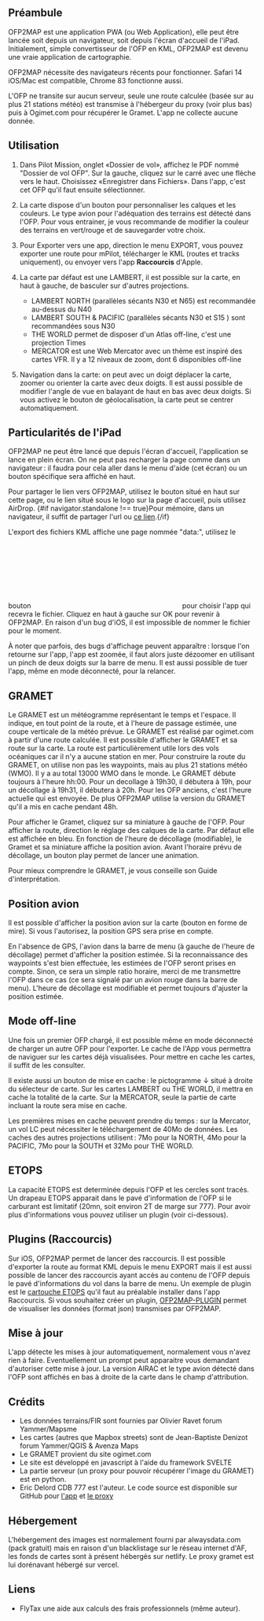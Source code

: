 <script>
    import Link from '../components/Link.svelte';
    import {isRealOfp, ofp} from '../stores.js';
    $: ogimetURL = ($isRealOfp) ? $ofp.ogimetData.url: 'http://www.ogimet.com';
</script>

## Préambule

OFP2MAP est une application PWA (ou Web Application), elle peut être lancée soit depuis un navigateur, soit depuis l'écran d'accueil de l'iPad. Initialement, simple convertisseur de l'OFP en KML, OFP2MAP est devenu une vraie application de cartographie.

OFP2MAP nécessite des navigateurs récents pour fonctionner. Safari 14 iOS/Mac est compatible, Chrome 83 fonctionne aussi.

L'OFP ne transite sur aucun serveur, seule une route calculée (basée sur au plus 21 stations météo) est transmise à l'hébergeur du proxy (voir plus bas) puis à Ogimet.com pour récupérer le Gramet. L'app ne collecte aucune donnée.

## Utilisation

1. Dans Pilot Mission, onglet «Dossier de vol», affichez le PDF nommé "Dossier de vol OFP". Sur la gauche, cliquez sur le carré avec une flèche vers le haut. Choisissez «Enregistrer dans Fichiers». Dans l'app, c'est cet OFP qu'il faut ensuite sélectionner.

2. La carte dispose d'un bouton pour personnaliser les calques et les couleurs. Le type avion pour l'adéquation des terrains est détecté dans l'OFP. Pour vous entrainer, je vous recommande de modifier la couleur des terrains en vert/rouge et de sauvegarder votre choix.

3. Pour Exporter vers une app, direction le menu EXPORT, vous pouvez exporter une route pour mPilot, télécharger le KML (routes et tracks uniquement), ou envoyer vers l'app **Raccourcis** d'Apple.

4. La carte par défaut est une LAMBERT, il est possible sur la carte, en haut à gauche, de basculer sur d'autres projections.
    - LAMBERT NORTH (parallèles sécants N30 et N65) est recommandée au-dessus du N40
    - LAMBERT SOUTH & PACIFIC (parallèles sécants N30 et S15 ) sont recommandées sous N30
    - THE WORLD permet de disposer d'un Atlas off-line, c'est une projection Times
    - MERCATOR est une Web Mercator avec un thème est inspiré des cartes VFR. Il y a 12 niveaux de zoom, dont 6 disponibles off-line


5. Navigation dans la carte: on peut avec un doigt déplacer la carte, zoomer ou orienter la carte avec deux doigts. Il est aussi possible de modifier l'angle de vue en balayant de haut en bas avec deux doigts. Si vous activez le bouton de géolocalisation, la carte peut se centrer automatiquement.

## Particularités de l'iPad

OFP2MAP ne peut être lancé que depuis l'écran d'accueil, l'application se lance en plein écran. On ne peut pas recharger la page comme dans un navigateur&#8239;: il faudra pour cela aller dans le menu d'aide (cet écran) ou un bouton spécifique sera affiché en haut.

Pour partager le lien vers OFP2MAP, utilisez le bouton situé en haut sur cette page, ou le lien situé sous le logo sur la page d'accueil, puis utilisez AirDrop. {#if navigator.standalone !== true}Pour mémoire, dans un navigateur, il suffit de partager l'url ou [ce lien](http://flyingeek.github.io/lido-online/index.html).{/if}

L'export des fichiers KML affiche une page nommée "data:", utilisez le bouton <svg style="vertical-align: bottom;"><use xlink:href="#share-symbol" /></svg> pour choisir l'app qui recevra le fichier. Cliquez en haut à gauche sur OK pour revenir à OFP2MAP. En raison d'un bug d'iOS, il est impossible de nommer le fichier pour le moment.

À noter que parfois, des bugs d'affichage peuvent apparaître&#8239;:  lorsque l'on retourne sur l'app, l'app est zoomée, il faut alors juste dézoomer en utilisant un pinch de deux doigts sur la barre de menu. Il est aussi possible de tuer l'app,  même en mode déconnecté, pour la relancer.

## GRAMET

Le GRAMET est un météogramme représentant le temps et l'espace. Il indique, en tout point de la route, et à l'heure de passage estimée, une coupe verticale de la météo prévue.
Le GRAMET est réalisé par <Link href="{ogimetURL}">ogimet.com</Link> à partir d'une route calculée. Il est possible d'afficher le GRAMET et sa route sur la carte. La route est particulièrement utile lors des vols océaniques car il n'y a aucune station en mer.
Pour construire la route du GRAMET, on utilise non pas les waypoints, mais au plus 21 stations météo (WMO). Il y a au total 13000 WMO dans le monde. Le GRAMET débute toujours à l'heure hh:00. Pour un decollage à 19h30, il débutera à 19h, pour un décollage à 19h31, il débutera à 20h. Pour les OFP anciens, c'est l'heure actuelle qui est envoyée. De plus OFP2MAP utilise la version du GRAMET qu'il a mis en cache pendant 48h.

Pour afficher le Gramet, cliquez sur sa miniature à gauche de l'OFP. Pour afficher la route, direction le réglage des calques de la carte. Par défaut elle est affichée en bleu. En fonction de l'heure de décollage (modifiable), le Gramet et sa miniature affiche la position avion. Avant l'horaire prévu de décollage, un bouton play permet de lancer une animation.

Pour mieux comprendre le GRAMET, je vous conseille son <Link href="http://www.ogimet.com/guia_gramet.phtml.en">Guide d'interprétation</Link>.

## Position avion

Il est possible d'afficher la position avion sur la carte (bouton en forme de mire). Si vous l'autorisez, la position GPS sera prise en compte.

En l'absence de GPS, l'avion dans la barre de menu (à gauche de l'heure de décollage) permet d'afficher la position estimée. Si la reconnaissance des waypoints s'est bien effectuée, les estimées de l'OFP seront prises en compte. Sinon, ce sera un simple ratio horaire, merci de me transmettre l'OFP dans ce cas (ce sera signalé par un avion rouge dans la barre de menu). L'heure de décollage est modifiable et permet toujours d'ajuster la position estimée.

## Mode off-line

Une fois un premier OFP chargé, il est possible même en mode déconnecté de charger un autre OFP pour l'exporter. Le cache de l'App vous permettra de naviguer sur les cartes déjà visualisées. Pour mettre en cache les cartes, il suffit de les consulter.

Il existe aussi un bouton de mise en cache&#8239;: le pictogramme ↓ situé à droite du sélecteur de carte. Sur les cartes LAMBERT ou THE WORLD, il mettra en cache la totalité de la carte. Sur la MERCATOR, seule la partie de carte incluant la route sera mise en cache.

Les premières mises en cache peuvent prendre du temps&#8239;: sur la Mercator, un vol LC peut nécessiter le téléchargement de 40Mo de données. Les caches des autres projections utilisent&#8239;: 7Mo pour la NORTH, 4Mo pour la PACIFIC, 7Mo pour la SOUTH et 32Mo pour THE WORLD.

## ETOPS

La capacité ETOPS est determinée depuis l'OFP et les cercles sont tracés. Un drapeau ETOPS apparait dans le pavé d'information de l'OFP si le carburant est limitatif (20mn, soit environ 2T de marge sur 777). Pour avoir plus d'informations vous pouvez utiliser un plugin (voir ci-dessous).

## Plugins (Raccourcis)

Sur iOS, OFP2MAP permet de lancer des raccourcis. Il est possible d'exporter la route au format KML depuis le menu EXPORT mais il est aussi possible de lancer des raccourcis ayant accès au contenu de l'OFP depuis le pavé d'informations du vol dans la barre de menu. Un exemple de plugin est le [cartouche&nbsp;ETOPS](https://www.icloud.com/shortcuts/85acce199353490c9f3a3db0618da19e) qu'il faut au préalable installer dans l'app Raccourcis. Si vous souhaitez créer un plugin, [OFP2MAP-PLUGIN](https://www.icloud.com/shortcuts/d484cdf5939b4cb2a54535ae94c371d1) permet de visualiser les données (format json) transmises par OFP2MAP.

## Mise à jour

L'app détecte les mises à jour automatiquement, normalement vous n'avez rien à faire. Eventuellement un prompt peut
apparaitre vous demandant d'autoriser cette mise à jour. La version AIRAC et le type avion détecté dans l'OFP sont affichés en bas à droite de la carte dans le champ d'attribution.

## Crédits

- Les données terrains/FIR sont fournies par Olivier Ravet forum Yammer/Mapsme
- Les cartes (autres que Mapbox streets) sont de Jean-Baptiste Denizot forum Yammer/QGIS & Avenza Maps
- Le GRAMET provient du site ogimet.com
- Le site est développé en javascript à l'aide du framework SVELTE
- La partie serveur (un proxy pour pouvoir récupérer l'image du GRAMET) est en python.
- Eric Delord CDB 777 est l'auteur. Le code source est disponible sur GitHub pour [l'app](https://github.com/flyingeek/lido-online) et [le proxy](https://github.com/flyingeek/ofp2map-gramet)

## Hébergement

L'hébergement des images est normalement fourni par alwaysdata.com (pack gratuit) mais en raison d'un blacklistage sur le réseau internet d'AF, les fonds de cartes sont à présent hébergés sur netlify. Le proxy gramet est lui dorénavant hébergé sur vercel.

## Liens

- <Link href="https://flyingeek.github.io/flytax/" rel="noopener"><span class="flytax">Fly<span>Tax</span></span></Link> une aide aux calculs des frais professionnels (même auteur).
